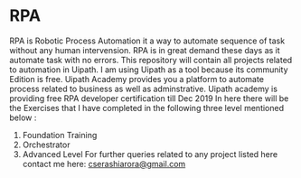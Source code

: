 # RPA
RPA is Robotic Process Automation it a way to automate sequence of task without any human intervension. RPA is in great demand these days as it automate task with no errors.
This repository will contain all projects related to automation in Uipath. I am using Uipath as a tool because its community Edition is free.
Uipath Academy provides you a platform  to automate process related to business as well as adminstrative.
Uipath academy is providing free RPA developer certification till Dec 2019
In here there will be the Exercises that I have completed in the following three level mentioned below :
1. Foundation Training
2. Orchestrator
3. Advanced Level
For further queries related to any project listed here contact me here: cserashiarora@gmail.com
